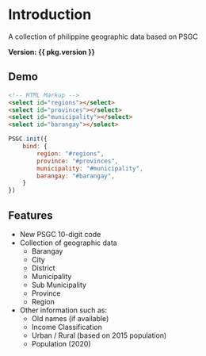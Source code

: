 <script setup>
    import PSGC from "../../src/index.js";
    import pkg from '../../package.json'
    import Demo from "./Demo.vue"
</script>

# Introduction

A collection of philippine geographic data based on PSGC

**Version: {{ pkg.version }}**

## Demo

<Demo/>

```html
<!-- HTML Markup -->
<select id="regions"></select>
<select id="provinces"></select>
<select id="municipality"></select>
<select id="barangay"></select>
```

```js
PSGC.init({
    bind: {
        region: "#regions",
        province: "#provinces",
        municipality: "#municipality",
        barangay: "#barangay",
    }
})
```

## Features

- New PSGC 10-digit code
- Collection of geographic data
  - Barangay
  - City
  - District
  - Municipality
  - Sub Municipality
  - Province
  - Region
- Other information such as:
  - Old names (if available)
  - Income Classification
  - Urban / Rural (based on 2015 population)
  - Population (2020)
